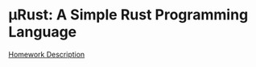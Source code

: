 # μRust: A Simple Rust Programming Language

[Homework Description](https://hackmd.io/@visitor-ckw/compiler_hw1)

